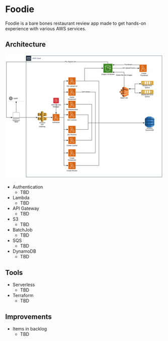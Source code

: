 # Foodie

Foodie is a bare bones restaurant review app made to get hands-on experience with various AWS services.

## Architecture

<img src="./foodie_arch.svg
">

- Authentication
  - TBD
- Lambda
  - TBD
- API Gateway
  - TBD
- S3
  - TBD
- BatchJob
  - TBD
- SQS
  - TBD
- DynamoDB
  - TBD

## Tools

- Serverless
  - TBD
- Terraform
  - TBD

## Improvements

- Items in backlog
  - TBD
